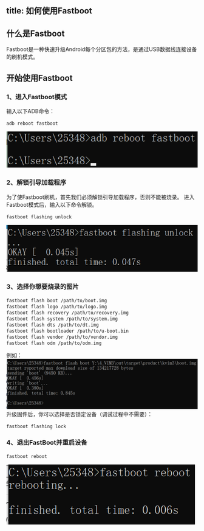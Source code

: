title: 如何使用Fastboot
---
## 什么是Fastboot
Fastboot是一种快速升级Android每个分区包的方法，是通过USB数据线连接设备的刷机模式。

## 开始使用Fastboot
### 1、进入Fastboot模式
输入以下ADB命令：
```
adb reboot fastboot
```
![image](/images/vim3/How_To_Use_Fastboot_On_VIM3_1.png)


### 2、解锁引导加载程序
为了使Fastboot刷机，首先我们必须解锁引导加载程序，否则不能被烧录。
进入Fastboot模式后，输入以下命令解锁。
```
fastboot flashing unlock
```
![image](/images/vim3/How_To_Use_Fastboot_On_VIM3_2.png)

### 3、选择你想要烧录的图片
```
fastboot flash boot /path/to/boot.img
fastboot flash logo /path/to/logo.img
fastboot flash recovery /path/to/recovery.img
fastboot flash system /path/to/system.img
fastboot flash dts /path/to/dt.img
fastboot flash bootloader /path/to/u-boot.bin
fastboot flash vendor /path/to/vendor.img
fastboot flash odm /path/to/odm.img
```
例如：
![image](/images/vim3/How_To_Use_Fastboot_On_VIM3_3.png)
升级固件后，你可以选择是否锁定设备（调试过程中不需要）：
```
fastboot flashing lock
```

### 4、退出FastBoot并重启设备
```
fastboot reboot
```
![image](/images/vim3/How_To_Use_Fastboot_On_VIM3_4.png)
